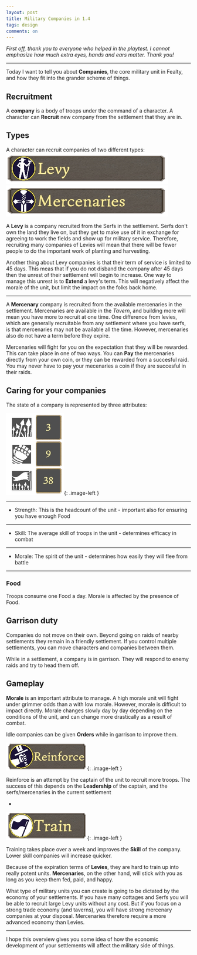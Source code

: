 ```yaml
---
layout: post
title: Military Companies in 1.4
tags: design
comments: on
---
```



*First off, thank you to everyone who helped in the playtest. I cannot emphasize how much extra eyes, hands and ears matter. Thank you!*

---

Today I want to tell you about **Companies**, the core military unit in Fealty, and how they fit into the grander scheme of things.

## Recruitment

A **company** is a body of troops under the command of a character. A character can **Recruit** new company from the settlement that they are in.

## Types

A character can recruit companies of two different types:
![levy]
![merc]
<!--more-->
A **Levy** is a company recruited from the Serfs in the settlement. Serfs don't own the land they live on, but they get to make use of it in exchange for agreeing to work the fields and show up for military service. Therefore, recruiting many companies of Levies will mean that there will be fewer people to do the important work of planting and harvesting.

Another thing about Levy companies is that their term of service is limited to 45 days. This meas that if you do not disband the company after 45 days then the unrest of their settlement will begin to increase. One way to manage this unrest is to **Extend** a levy's term. This will negatively affect the morale of the unit, but limit the impact on the folks back home.

---

A **Mercenary** company is recruited from the available mercenaries in the settlement. Mercenaries are available in the *Tavern*, and building more will mean you have more to recruit at one time. One difference from levies, which are generally recruitable from any settlement where you have serfs, is that mercenaries may not be available all the time. However, mercenaries also do not have a term before they expire.

Mercenaries will fight for you on the expectation that they will be rewarded. This can take place in one of two ways. You can **Pay** the mercenaries directly from your own coin, or they can be rewarded from a succesful raid. You may never have to pay your mecenaries a coin if they are succesful in their raids.

## Caring for your companies

The state of a company is represented by three attributes:

![stats]{: .image-left }  

---

- Strength: This is the headcount of the unit - important also for ensuring you have enough Food
  
---

- Skill: The average skill of troops in the unit - determines efficacy in combat

---

- Morale: The spirit of the unit - determines how easily they will flee from battle

---

### Food

Troops consume one Food a day. Morale is affected by the presence of Food.

## Garrison duty

Companies do not move on their own. Beyond going on raids of nearby settlements they remain in a friendly settlement. If you control multiple settlements, you can move characters and companies between them.

While in a settlement, a company is in garrison. They will respond to enemy raids and try to head them off.

## Gameplay

**Morale** is an important attribute to manage. A high morale unit will fight under grimmer odds than a with low morale. However, morale is difficult to impact directly. Morale changes slowly day by day depending on the conditions of the unit, and can change more drastically as a result of combat.

Idle companies can be given **Orders** while in garrison to improve them.

![reinforce]{: .image-left }

Reinforce is an attempt by the captain of the unit to recruit more troops. The success of this depends on the **Leadership** of the captain, and the serfs/mercenaries in the current settlement

-

![train]{: .image-left }

Training takes place over a week and improves the **Skill** of the company. Lower skill companies will increase quicker.

Because of the expiration terms of **Levies**, they are hard to train up into really potent units. **Mercenaries**, on the other hand, will stick with you as long as you keep them fed, paid, and happy.

What type of military units you can create is going to be dictated by the economy of your settlements. If you have many cottages and Serfs you will be able to recruit large Levy units without any cost. But if you focus on a strong trade economy (and taverns), you will have strong mercenary companies at your disposal. Mercenaries therefore require a more advanced economy than Levies.

---

I hope this overview gives you some idea of how the economic development of your settlements will affect the military side of things.

[levy]: /public/images/posts/1NOV19/levy-image.png
[merc]: /public/images/posts/1NOV19/merc-image.png
[train]: /public/images/posts/1NOV19/train-image.png
[reinforce]: /public/images/posts/1NOV19/reinforce-image.png
[stats]: /public/images/posts/1NOV19/stats-image.png
